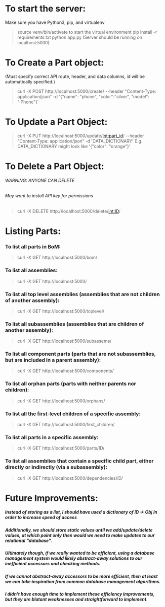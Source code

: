 
# To start the server:
Make sure you have Python3, pip, and virtualenv
> source venv/bin/activate to start the virtual environment
> pip install -r requirements.txt
> python app.py (Server should be running on localhost:5000)

# To Create a Part object:
(Must specify correct API route, header, and data columns, id will be automatically specified.)
> curl -X POST http://localhost:5000/create/ --header "Content-Type: application/json" -d '{"name": "phone", "color":"silver", "model": "iPhone"}'


# To Update a Part Object:
> curl -X PUT http://localhost:5000/update/<int:part_id>/ --header "Content-Type: application/json" -d 'DATA_DICTIONARY'
E.g. DATA_DICTIONARY might look like '{"color": "orange"}'


# To Delete a Part Object:
###### WARNING: ANYONE CAN DELETE
###### May want to install API key for permissions
> curl -X DELETE http://localhost:5000/delete/<int:ID>/


# Listing Parts:

### To list all parts in BoM:
> curl -X GET http://localhost:5000/bom/

### To list all assemblies:
> curl -X GET http://localhost:5000/

### To list all top level assemblies (assemblies that are not children of another assembly):
> curl -X GET http://localhost:5000/toplevel/


### To list all subassemblies (assemblies that are children of another assembly):
> curl -X GET http://localhost:5000/subassems/


### To list all component parts (parts that are not subassemblies, but are included in a parent assembly):
> curl -X GET http://localhost:5000/components/


### To list all orphan parts (parts with neither parents nor children):
> curl -X GET http://localhost:5000/orphans/


### To list all the first-level children of a specific assembly:
> curl -X GET http://localhost:5000/first_children/


### To list all parts in a specific assembly:
> curl -X GET http://localhost:5000/parts/ID/

### To list all assemblies that contain a specific child part, either directly or indirectly (via a subassembly):
> curl -X GET http://localhost:5000/dependencies/ID/


# Future Improvements:
##### Instead of storing as a list, I should have used a dictionary of ID -> Obj in order to increase speed of access
##### Additionally, we should store static values until we add/update/delete values, at which point only then would we need to make updates to our relational "database".
##### Ultimately though, if we really wanted to be efficient, using a database management system would likely abstract-away solutions to our inefficient accessors and checking methods.
##### If we cannot abstract-away accessors to be more efficient, then at least we can take inspiration from common database management algorithms.
##### I didn't have enough time to implement these efficiency improvements, but they are blatant weaknesses and straightforward to implement.
